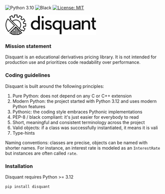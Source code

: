 
![Python 3.10](https://img.shields.io/badge/python-3.12-blue)
![Black](https://img.shields.io/badge/code%20style-black-black)
[![License: MIT](https://img.shields.io/badge/License-MIT-yellow.svg)](https://opensource.org/licenses/MIT)

![disquant](disquant.png)

### Mission statement

Disquant is an educational derivatives pricing library. It is not intended for production use and prioritizes 
code readability over performance.


### Coding guidelines

Disquant is built around the following principles:

1. Pure Python: does not depend on any C or C++ extension
2. Modern Python: the project started with Python 3.12 and uses modern Python features
3. Pythonic: the coding style embraces Pythonic implementations
4. PEP-8 / black compliant: it's just easier for everybody to read
5. Short, meaningful and consistent terminology across the project
6. Valid objects: if a class was successfully instantiated, it means it is vali
7. Type-hints

Naming conventions: classes are precise, objects can be named with shorter names. For instance, an interest rate is 
modeled as an `InterestRate` but instances are often called `rate`.
### Installation

Disquant requires Python >= 3.12

```cmd
pip install disquant
```